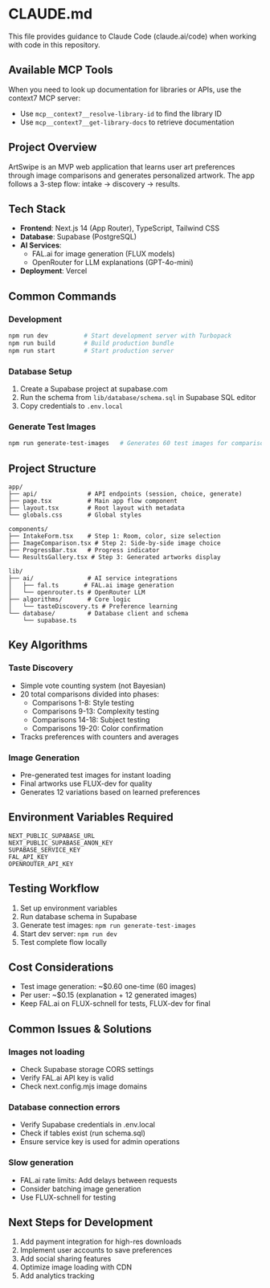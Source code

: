 # CLAUDE.md

This file provides guidance to Claude Code (claude.ai/code) when working with code in this repository.

## Available MCP Tools
When you need to look up documentation for libraries or APIs, use the context7 MCP server:
- Use `mcp__context7__resolve-library-id` to find the library ID
- Use `mcp__context7__get-library-docs` to retrieve documentation

## Project Overview
ArtSwipe is an MVP web application that learns user art preferences through image comparisons and generates personalized artwork. The app follows a 3-step flow: intake → discovery → results.

## Tech Stack
- **Frontend**: Next.js 14 (App Router), TypeScript, Tailwind CSS
- **Database**: Supabase (PostgreSQL)
- **AI Services**: 
  - FAL.ai for image generation (FLUX models)
  - OpenRouter for LLM explanations (GPT-4o-mini)
- **Deployment**: Vercel

## Common Commands

### Development
```bash
npm run dev          # Start development server with Turbopack
npm run build        # Build production bundle
npm run start        # Start production server
```

### Database Setup
1. Create a Supabase project at supabase.com
2. Run the schema from `lib/database/schema.sql` in Supabase SQL editor
3. Copy credentials to `.env.local`

### Generate Test Images
```bash
npm run generate-test-images   # Generates 60 test images for comparisons
```

## Project Structure
```
app/
├── api/              # API endpoints (session, choice, generate)
├── page.tsx          # Main app flow component
├── layout.tsx        # Root layout with metadata
└── globals.css       # Global styles

components/
├── IntakeForm.tsx    # Step 1: Room, color, size selection
├── ImageComparison.tsx # Step 2: Side-by-side image choice
├── ProgressBar.tsx   # Progress indicator
└── ResultsGallery.tsx # Step 3: Generated artworks display

lib/
├── ai/               # AI service integrations
│   ├── fal.ts       # FAL.ai image generation
│   └── openrouter.ts # OpenRouter LLM
├── algorithms/       # Core logic
│   └── tasteDiscovery.ts # Preference learning
└── database/         # Database client and schema
    └── supabase.ts
```

## Key Algorithms

### Taste Discovery
- Simple vote counting system (not Bayesian)
- 20 total comparisons divided into phases:
  - Comparisons 1-8: Style testing
  - Comparisons 9-13: Complexity testing  
  - Comparisons 14-18: Subject testing
  - Comparisons 19-20: Color confirmation
- Tracks preferences with counters and averages

### Image Generation
- Pre-generated test images for instant loading
- Final artworks use FLUX-dev for quality
- Generates 12 variations based on learned preferences

## Environment Variables Required
```
NEXT_PUBLIC_SUPABASE_URL
NEXT_PUBLIC_SUPABASE_ANON_KEY
SUPABASE_SERVICE_KEY
FAL_API_KEY
OPENROUTER_API_KEY
```

## Testing Workflow
1. Set up environment variables
2. Run database schema in Supabase
3. Generate test images: `npm run generate-test-images`
4. Start dev server: `npm run dev`
5. Test complete flow locally

## Cost Considerations
- Test image generation: ~$0.60 one-time (60 images)
- Per user: ~$0.15 (explanation + 12 generated images)
- Keep FAL.ai on FLUX-schnell for tests, FLUX-dev for final

## Common Issues & Solutions

### Images not loading
- Check Supabase storage CORS settings
- Verify FAL.ai API key is valid
- Check next.config.mjs image domains

### Database connection errors
- Verify Supabase credentials in .env.local
- Check if tables exist (run schema.sql)
- Ensure service key is used for admin operations

### Slow generation
- FAL.ai rate limits: Add delays between requests
- Consider batching image generation
- Use FLUX-schnell for testing

## Next Steps for Development
1. Add payment integration for high-res downloads
2. Implement user accounts to save preferences
3. Add social sharing features
4. Optimize image loading with CDN
5. Add analytics tracking